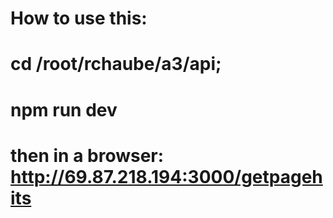 # How to use this:
# cd /root/rchaube/a3/api;
# npm run dev
# then in a browser: http://69.87.218.194:3000/getpagehits


